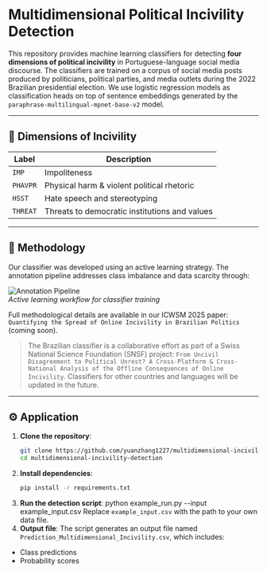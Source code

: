 # Multidimensional Political Incivility Detection 

This repository provides machine learning classifiers for detecting **four dimensions of political incivility** in Portuguese-language social media discourse. The classifiers are trained on a corpus of social media posts produced by politicians, political parties, and media outlets during the 2022 Brazilian presidential election. We use logistic regression models as classification heads on top of sentence embeddings generated by the `paraphrase-multilingual-mpnet-base-v2` model.

---

## 🔬 Dimensions of Incivility

| Label     | Description                                  |
|-----------|----------------------------------------------|
| `IMP`     | Impoliteness                                 |
| `PHAVPR`  | Physical harm & violent political rhetoric   |
| `HSST`    | Hate speech and stereotyping                 |
| `THREAT`  | Threats to democratic institutions and values|

---

## 🧠 Methodology

Our classifier was developed using an active learning strategy. The annotation pipeline addresses class imbalance and data scarcity through:

![Annotation Pipeline](assets/pipeline.png)  
*Active learning workflow for classifier training*

Full methodological details are available in our ICWSM 2025 paper: `Quantifying the Spread of Online Incivility in Brazilian Politics` (coming soon).

> The Brazilian classifier is a collaborative effort as part of a Swiss National Science Foundation (SNSF) project: `From Uncivil Disagreement to Political Unrest? A Cross-Platform & Cross-National Analysis of the Offline Consequences of Online Incivility`. Classifiers for other countries and languages will be updated in the future. 

---

## ⚙️ Application

1. **Clone the repository**:
   ```bash
   git clone https://github.com/yuanzhang1227/multidimensional-incivility-detection.git
   cd multidimensional-incivility-detection
2. **Install dependencies**:
   ```bash
   pip install -r requirements.txt
3. **Run the detection script**:
   python example_run.py --input example_input.csv
   Replace `example_input.csv` with the path to your own data file.
4. **Output file**:
The script generates an output file named `Prediction_Multidimensional_Incivility.csv`, which includes:
- Class predictions
- Probability scores
